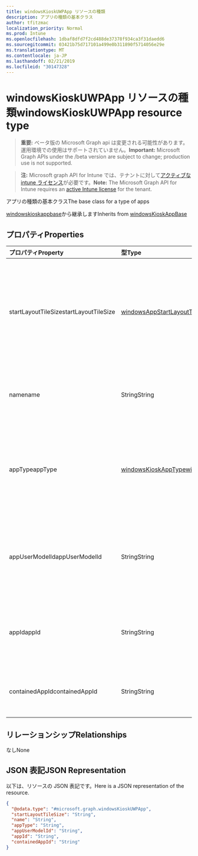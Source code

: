 ```yaml
---
title: windowsKioskUWPApp リソースの種類
description: アプリの種類の基本クラス
author: tfitzmac
localization_priority: Normal
ms.prod: Intune
ms.openlocfilehash: 1dbaf8dfd7f2cd488de37378f934ca3f31daedd6
ms.sourcegitcommit: 03421b75d717101a499e0b311890f5714056e29e
ms.translationtype: MT
ms.contentlocale: ja-JP
ms.lasthandoff: 02/21/2019
ms.locfileid: "30147328"
---
```

# <a name="windowskioskuwpapp-resource-type"></a><span data-ttu-id="eb554-103">windowsKioskUWPApp リソースの種類</span><span class="sxs-lookup"><span data-stu-id="eb554-103">windowsKioskUWPApp resource type</span></span>

> <span data-ttu-id="eb554-104">**重要:** ベータ版の Microsoft Graph api は変更される可能性があります。運用環境での使用はサポートされていません。</span><span class="sxs-lookup"><span data-stu-id="eb554-104">**Important:** Microsoft Graph APIs under the /beta version are subject to change; production use is not supported.</span></span>

> <span data-ttu-id="eb554-105">**注:** Microsoft graph API for Intune では、テナントに対して[アクティブな intune ライセンス](https://go.microsoft.com/fwlink/?linkid=839381)が必要です。</span><span class="sxs-lookup"><span data-stu-id="eb554-105">**Note:** The Microsoft Graph API for Intune requires an [active Intune license](https://go.microsoft.com/fwlink/?linkid=839381) for the tenant.</span></span>

<span data-ttu-id="eb554-106">アプリの種類の基本クラス</span><span class="sxs-lookup"><span data-stu-id="eb554-106">The base class for a type of apps</span></span>


<span data-ttu-id="eb554-107">[windowskioskappbase](../resources/intune-deviceconfig-windowskioskappbase.md)から継承します</span><span class="sxs-lookup"><span data-stu-id="eb554-107">Inherits from [windowsKioskAppBase](../resources/intune-deviceconfig-windowskioskappbase.md)</span></span>

## <a name="properties"></a><span data-ttu-id="eb554-108">プロパティ</span><span class="sxs-lookup"><span data-stu-id="eb554-108">Properties</span></span>
|<span data-ttu-id="eb554-109">プロパティ</span><span class="sxs-lookup"><span data-stu-id="eb554-109">Property</span></span>|<span data-ttu-id="eb554-110">型</span><span class="sxs-lookup"><span data-stu-id="eb554-110">Type</span></span>|<span data-ttu-id="eb554-111">説明</span><span class="sxs-lookup"><span data-stu-id="eb554-111">Description</span></span>|
|:---|:---|:---|
|<span data-ttu-id="eb554-112">startLayoutTileSize</span><span class="sxs-lookup"><span data-stu-id="eb554-112">startLayoutTileSize</span></span>|[<span data-ttu-id="eb554-113">windowsAppStartLayoutTileSize</span><span class="sxs-lookup"><span data-stu-id="eb554-113">windowsAppStartLayoutTileSize</span></span>](../resources/intune-deviceconfig-windowsappstartlayouttilesize.md)|<span data-ttu-id="eb554-114">[windowskioskappbase](../resources/intune-deviceconfig-windowskioskappbase.md)から継承された開始レイアウトのアプリタイルサイズ。</span><span class="sxs-lookup"><span data-stu-id="eb554-114">The app tile size for the start layout Inherited from [windowsKioskAppBase](../resources/intune-deviceconfig-windowskioskappbase.md).</span></span> <span data-ttu-id="eb554-115">可能な値は、`hidden`、`small`、`medium`、`wide`、`large` です。</span><span class="sxs-lookup"><span data-stu-id="eb554-115">Possible values are: `hidden`, `small`, `medium`, `wide`, `large`.</span></span>|
|<span data-ttu-id="eb554-116">name</span><span class="sxs-lookup"><span data-stu-id="eb554-116">name</span></span>|<span data-ttu-id="eb554-117">String</span><span class="sxs-lookup"><span data-stu-id="eb554-117">String</span></span>|<span data-ttu-id="eb554-118">[windowskioskappbase](../resources/intune-deviceconfig-windowskioskappbase.md)から継承されたアプリのフレンドリ名を表します。</span><span class="sxs-lookup"><span data-stu-id="eb554-118">Represents the friendly name of an app Inherited from [windowsKioskAppBase](../resources/intune-deviceconfig-windowskioskappbase.md)</span></span>|
|<span data-ttu-id="eb554-119">appType</span><span class="sxs-lookup"><span data-stu-id="eb554-119">appType</span></span>|[<span data-ttu-id="eb554-120">windowsKioskAppType</span><span class="sxs-lookup"><span data-stu-id="eb554-120">windowsKioskAppType</span></span>](../resources/intune-deviceconfig-windowskioskapptype.md)|<span data-ttu-id="eb554-121">[windowskioskappbase](../resources/intune-deviceconfig-windowskioskappbase.md)から継承されるアプリの種類。</span><span class="sxs-lookup"><span data-stu-id="eb554-121">The app type Inherited from [windowsKioskAppBase](../resources/intune-deviceconfig-windowskioskappbase.md).</span></span> <span data-ttu-id="eb554-122">使用可能な値は、`unknown`、`store`、`desktop`、`aumId` です。</span><span class="sxs-lookup"><span data-stu-id="eb554-122">Possible values are: `unknown`, `store`, `desktop`, `aumId`.</span></span>|
|<span data-ttu-id="eb554-123">appUserModelId</span><span class="sxs-lookup"><span data-stu-id="eb554-123">appUserModelId</span></span>|<span data-ttu-id="eb554-124">String</span><span class="sxs-lookup"><span data-stu-id="eb554-124">String</span></span>|<span data-ttu-id="eb554-125">これは、キオスクモードでの使用が可能になる唯一のアプリケーションユーザーモデル ID (AUMID) です。</span><span class="sxs-lookup"><span data-stu-id="eb554-125">This is the only Application User Model ID (AUMID) that will be available to launch use while in Kiosk Mode</span></span>|
|<span data-ttu-id="eb554-126">appId</span><span class="sxs-lookup"><span data-stu-id="eb554-126">appId</span></span>|<span data-ttu-id="eb554-127">String</span><span class="sxs-lookup"><span data-stu-id="eb554-127">String</span></span>|<span data-ttu-id="eb554-128">これは、キオスクの構成と同じ割り当てに移行する Intune アプリを参照します。</span><span class="sxs-lookup"><span data-stu-id="eb554-128">This references an Intune App that will be target to the same assignments as Kiosk configuration</span></span>|
|<span data-ttu-id="eb554-129">containedAppId</span><span class="sxs-lookup"><span data-stu-id="eb554-129">containedAppId</span></span>|<span data-ttu-id="eb554-130">String</span><span class="sxs-lookup"><span data-stu-id="eb554-130">String</span></span>|<span data-ttu-id="eb554-131">これは、Intune アプリからの含まれているアプリを参照します。</span><span class="sxs-lookup"><span data-stu-id="eb554-131">This references an contained App from an Intune App</span></span>|

## <a name="relationships"></a><span data-ttu-id="eb554-132">リレーションシップ</span><span class="sxs-lookup"><span data-stu-id="eb554-132">Relationships</span></span>
<span data-ttu-id="eb554-133">なし</span><span class="sxs-lookup"><span data-stu-id="eb554-133">None</span></span>

## <a name="json-representation"></a><span data-ttu-id="eb554-134">JSON 表記</span><span class="sxs-lookup"><span data-stu-id="eb554-134">JSON Representation</span></span>
<span data-ttu-id="eb554-135">以下は、リソースの JSON 表記です。</span><span class="sxs-lookup"><span data-stu-id="eb554-135">Here is a JSON representation of the resource.</span></span>
<!-- {
  "blockType": "resource",
  "@odata.type": "microsoft.graph.windowsKioskUWPApp"
}
-->
``` json
{
  "@odata.type": "#microsoft.graph.windowsKioskUWPApp",
  "startLayoutTileSize": "String",
  "name": "String",
  "appType": "String",
  "appUserModelId": "String",
  "appId": "String",
  "containedAppId": "String"
}
```




